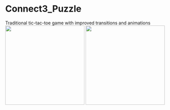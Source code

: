 # Connect3_Puzzle
Traditional tic-tac-toe game with improved transitions and animations
<img src="https://user-images.githubusercontent.com/57033670/97135192-a6ae8600-1775-11eb-83aa-b11258bffcae.jpg" width="250"/>
<img src="https://user-images.githubusercontent.com/57033670/97135196-a8784980-1775-11eb-9b2e-60cad4fc2552.jpg" width="250"/>
